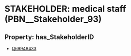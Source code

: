 # STAKEHOLDER: __medical staff__ (PBN__Stakeholder_93)

## Property: has_StakeholderID

* [Q69948433](Q69948433)

